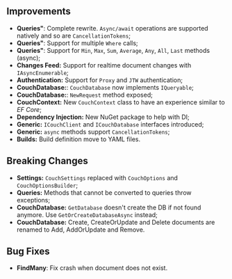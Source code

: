﻿## Improvements
* **Queries"**: Complete rewrite. `Async/await` operations are supported natively and so are `CancellationTokens`;
* **Queries"**: Support for multiple `Where` calls;
* **Queries"**: Support for `Min`, `Max`, `Sum`, `Average`, `Any`, `All`, `Last` methods (async);
* **Changes Feed:** Support for realtime document changes with `IAsyncEnumerable`;
* **Authentication:** Support for `Proxy` and `JTW` authentication;
* **CouchDatabase:**: `CouchDatabase` now implements `IQueryable`;
* **CouchDatabase:**: `NewRequest` method exposed;
* **CouchContext:** New `CouchContext` class to have an experience similar to *EF Core*;
* **Dependency Injection:** New NuGet package to help with DI;
* **Generic:** `ICouchClient` and `ICouchDatabase` interfaces introduced;
* **Generic:** `async` methods support `CancellationTokens`;
* **Builds:** Build definition move to YAML files.

## Breaking Changes
* **Settings:** `CouchSettings` replaced with `CouchOptions` and `CouchOptionsBuilder`;
* **Queries:** Methods that cannot be converted to queries throw exceptions;
* **CouchDatabase:** `GetDatabase` doesn't create the DB if not found anymore. Use `GetOrCreateDatabaseAsync` instead;
* **CouchDatabase:** Create, CreateOrUpdate and Delete documents are renamed to Add, AddOrUpdate and Remove.

## Bug Fixes
* **FindMany**: Fix crash when document does not exist.